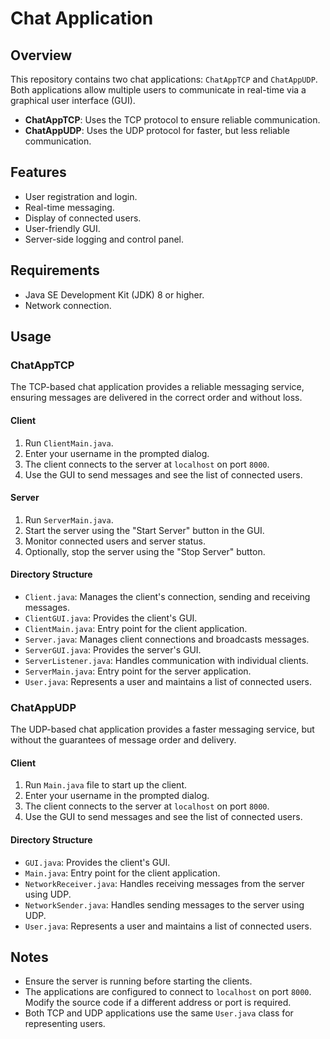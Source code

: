 # Chat Application

## Overview

This repository contains two chat applications: `ChatAppTCP` and `ChatAppUDP`. Both applications allow multiple users to communicate in real-time via a graphical user interface (GUI). 

- **ChatAppTCP**: Uses the TCP protocol to ensure reliable communication.
- **ChatAppUDP**: Uses the UDP protocol for faster, but less reliable communication.

## Features

- User registration and login.
- Real-time messaging.
- Display of connected users.
- User-friendly GUI.
- Server-side logging and control panel.

## Requirements

- Java SE Development Kit (JDK) 8 or higher.
- Network connection.

## Usage

### ChatAppTCP

The TCP-based chat application provides a reliable messaging service, ensuring messages are delivered in the correct order and without loss.

#### Client

1. Run `ClientMain.java`.
2. Enter your username in the prompted dialog.
3. The client connects to the server at `localhost` on port `8000`.
4. Use the GUI to send messages and see the list of connected users.

#### Server

1. Run `ServerMain.java`.
2. Start the server using the "Start Server" button in the GUI.
3. Monitor connected users and server status.
4. Optionally, stop the server using the "Stop Server" button.

#### Directory Structure

- `Client.java`: Manages the client's connection, sending and receiving messages.
- `ClientGUI.java`: Provides the client's GUI.
- `ClientMain.java`: Entry point for the client application.
- `Server.java`: Manages client connections and broadcasts messages.
- `ServerGUI.java`: Provides the server's GUI.
- `ServerListener.java`: Handles communication with individual clients.
- `ServerMain.java`: Entry point for the server application.
- `User.java`: Represents a user and maintains a list of connected users.

### ChatAppUDP

The UDP-based chat application provides a faster messaging service, but without the guarantees of message order and delivery.

#### Client

1. Run `Main.java` file to start up the client.
2. Enter your username in the prompted dialog.
3. The client connects to the server at `localhost` on port `8000`.
4. Use the GUI to send messages and see the list of connected users.

#### Directory Structure

- `GUI.java`: Provides the client's GUI.
- `Main.java`: Entry point for the client application.
- `NetworkReceiver.java`: Handles receiving messages from the server using UDP.
- `NetworkSender.java`: Handles sending messages to the server using UDP.
- `User.java`: Represents a user and maintains a list of connected users.

## Notes

- Ensure the server is running before starting the clients.
- The applications are configured to connect to `localhost` on port `8000`. Modify the source code if a different address or port is required.
- Both TCP and UDP applications use the same `User.java` class for representing users.

